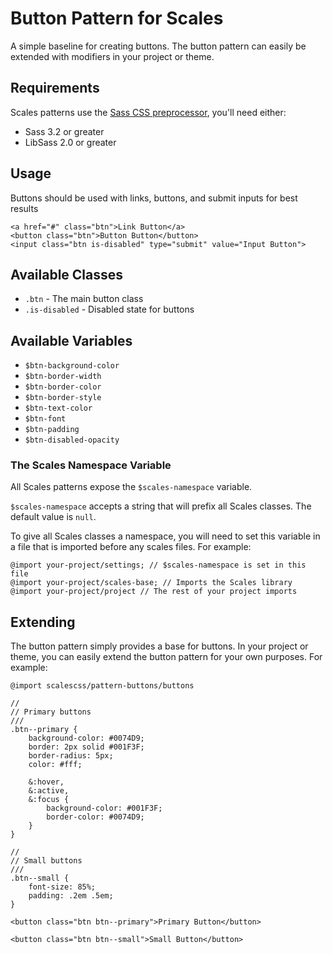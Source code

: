 # Button Pattern for Scales

A simple baseline for creating buttons. The button pattern can easily be extended with modifiers in your project or theme.

## Requirements

Scales patterns use the [Sass CSS preprocessor](http://sass-lang.com/), you'll need either:
* Sass 3.2 or greater
* LibSass 2.0 or greater

## Usage

Buttons should be used with links, buttons, and submit inputs for best results

```
<a href="#" class="btn">Link Button</a>
<button class="btn">Button Button</button>
<input class="btn is-disabled" type="submit" value="Input Button">
```

## Available Classes

* `.btn` - The main button class
* `.is-disabled` - Disabled state for buttons

## Available Variables

* `$btn-background-color`
* `$btn-border-width`
* `$btn-border-color`
* `$btn-border-style`
* `$btn-text-color`
* `$btn-font`
* `$btn-padding`
* `$btn-disabled-opacity`

### The Scales Namespace Variable
All Scales patterns expose the `$scales-namespace` variable.

`$scales-namespace` accepts a string that will prefix all Scales classes. The default value is `null`.

To give all Scales classes a namespace, you will need to set this variable in a file that is imported before any scales files. For example:

```
@import your-project/settings; // $scales-namespace is set in this file
@import your-project/scales-base; // Imports the Scales library
@import your-project/project // The rest of your project imports
```
## Extending

The button pattern simply provides a base for buttons. In your project or theme, you can easily extend the button pattern for your own purposes. For example:

```
@import scalescss/pattern-buttons/buttons

//
// Primary buttons
///
.btn--primary {
    background-color: #0074D9;
    border: 2px solid #001F3F;
    border-radius: 5px;
    color: #fff;

    &:hover,
    &:active,
    &:focus {
        background-color: #001F3F;
        border-color: #0074D9;
    }
}

//
// Small buttons
///
.btn--small {
    font-size: 85%;
    padding: .2em .5em;
}
```
```
<button class="btn btn--primary">Primary Button</button>

<button class="btn btn--small">Small Button</button>
```
